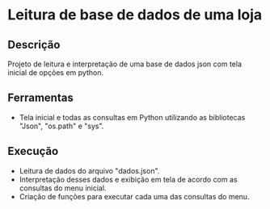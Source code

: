 # Leitura de base de dados de uma loja

## Descrição

Projeto de leitura e interpretação de uma base de dados json com tela inicial de opções em python.


## Ferramentas
 - Tela inicial e todas as consultas em Python utilizando as bibliotecas "Json", "os.path" e "sys".
 

## Execução
 - Leitura de dados do arquivo "dados.json".
 - Interpretação desses dados e exibição em tela de acordo com as consultas do menu inicial.
 - Criação de funções para executar cada uma das consultas do menu.